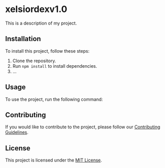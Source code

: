 # xelsiordexv1.0

This is a description of my project.

## Installation

To install this project, follow these steps:

1. Clone the repository.
2. Run `npm install` to install dependencies.
3. ...

## Usage

To use the project, run the following command:



## Contributing

If you would like to contribute to the project, please follow our [Contributing Guidelines](CONTRIBUTING.md).

## License

This project is licensed under the [MIT License](LICENSE.md).


